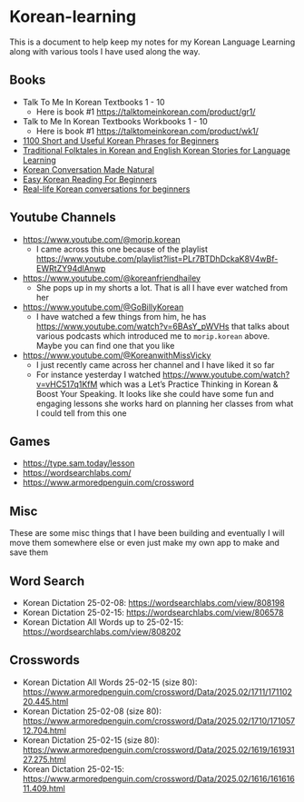 # Korean-learning

This is a document to help keep my notes for my Korean Language Learning along with various tools I have used along the way.

## Books
- Talk To Me In Korean Textbooks 1 - 10
  - Here is book #1 https://talktomeinkorean.com/product/gr1/
- Talk to Me In Korean Textbooks Workbooks 1 - 10
  - Here is book #1 https://talktomeinkorean.com/product/wk1/
- [1100 Short and Useful Korean Phrases for Beginners](https://talktomeinkorean.com/product/1100phrases/)
- [Traditional Folktales in Korean and English Korean Stories for Language Learning](https://www.amazon.com/Korean-Stories-Language-Learners-Traditional/dp/0804850038)
- [Korean Conversation Made Natural](https://www.amazon.com/Korean-Conversation-Made-Natural-Dialogues/dp/1950321339)
- [Easy Korean Reading For Beginners](https://talktomeinkorean.com/product/reading/)
- [Real-life Korean conversations for beginners](https://talktomeinkorean.com/product/cov1/)

## Youtube Channels
- https://www.youtube.com/@morip.korean
  - I came across this one because of the playlist https://www.youtube.com/playlist?list=PLr7BTDhDckaK8V4wBf-EWRtZY94dlAnwp
- https://www.youtube.com/@koreanfriendhailey
  - She pops up in my shorts a lot.  That is all I have ever watched from her
- https://www.youtube.com/@GoBillyKorean
  - I have watched a few things from him, he has https://www.youtube.com/watch?v=6BAsY_pWVHs that talks about various podcasts which introduced me to `morip.korean` above.  Maybe you can find one that you like 
- https://www.youtube.com/@KoreanwithMissVicky
  - I just recently came across her channel and I have liked it so far
  - For instance yesterday I watched https://www.youtube.com/watch?v=vHC517q1KfM which was a Let’s Practice Thinking in Korean & Boost Your Speaking.  It looks like she could have some fun and engaging lessons she works hard on planning her classes from what I could tell from this one

## Games
- https://type.sam.today/lesson
- https://wordsearchlabs.com/
- https://www.armoredpenguin.com/crossword

## Misc
These are some misc things that I have been building and eventually I will move them somewhere else or even just make my own app to make and save them

## Word Search
- Korean Dictation 25-02-08: https://wordsearchlabs.com/view/808198
- Korean Dictation 25-02-15: https://wordsearchlabs.com/view/806578
- Korean Dictation All Words up to 25-02-15: https://wordsearchlabs.com/view/808202

## Crosswords
- Korean Dictation All Words 25-02-15 (size 80): https://www.armoredpenguin.com/crossword/Data/2025.02/1711/17110220.445.html
- Korean Dictation 25-02-08 (size 80): https://www.armoredpenguin.com/crossword/Data/2025.02/1710/17105712.704.html
- Korean Dictation 25-02-15 (size 80): https://www.armoredpenguin.com/crossword/Data/2025.02/1619/16193127.275.html
- Korean Dictation 25-02-15: https://www.armoredpenguin.com/crossword/Data/2025.02/1616/16161611.409.html
